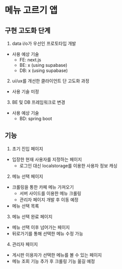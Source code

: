 # 메뉴 고르기 앱

## 구현 고도화 단계

1. data i/o가 우선인 프로토타입 개발

- 사용 예상 기술
  - FE: next.js
  - BE: x (using supabase)
  - DB: x (using supabase)

2. ui/ux를 개선한 클라이언트 단 고도화 과정

- 사용 기술 미정

3. BE 및 DB 프레임워크로 변경

- 사용 예상 기술
  - BD: spring boot

## 기능

1. 초기 진입 페이지

- 입장한 현재 사용자를 지정하는 페이지
  - 로그인 대신 localstorage를 이용한 사용자 정보 캐싱

2. 메뉴 선택 페이지

- 크롤링을 통한 카페 메뉴 가져오기
  - 서버 사이드를 이용한 메뉴 크롤링
  - 관리자 페이지 개발 후 이동 예정
- 메뉴 선택 목록

3. 메뉴 선택 완료 페이지

- 메뉴 선택 이후 넘어가는 페이지
- 뒤로가기를 통해 선택한 메뉴 수정 가능

4. 관리자 페이지

- 게시판 이용자가 선택한 메뉴를 볼 수 있는 페이지
- 메뉴 조회 기능 추가 후 크롤링 기능 옮길 예정
